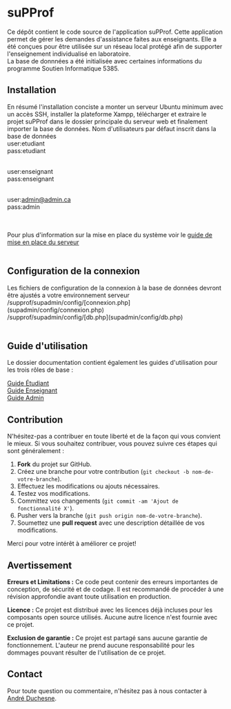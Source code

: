 # suPProf
 Ce dépôt contient le code source de l'application suPProf. Cette application permet de gérer les demandes d'assistance faites aux enseignants.
 Elle a été conçues pour être utilisée sur un réseau local protégé afin de supporter l'enseignement individualisé en laboratoire.  
 La base de donnnées a été initialisée avec certaines informations du programme Soutien Informatique 5385. 
 
<h2>Installation</h2>
En résumé l'installation conciste a monter un serveur Ubuntu minimum avec un accès SSH, installer la plateforme Xampp, télécharger et extraire le projet suPProf dans le dossier principale du serveur web et finalement importer la base de données. 
Nom d'utilisateurs par défaut inscrit dans la base de données<br/>
user:etudiant<br/>
pass:etudiant<br/><br/>

user:enseignant<br/>
pass:enseignant<br/><br/>

user:admin@admin.ca<br/>
pass:admin<br/><br/><br/>

Pour plus d'information sur la mise en place du système voir le [guide de mise en place du serveur](docs/admins/Guide-de-mise-en-place-du-serveur-Ubuntu-pour-suPProf.pdf)<br/><br/>


<h2>Configuration de la connexion</h2>
Les fichiers de configuration de la connexion à la base de données devront être ajustés a votre environnement serveur<br/>
/supprof/supadmin/config/[connexion.php](supadmin/config/connexion.php)<br/>
/supprof/supadmin/config/[db.php](supadmin/config/db.php)<br/><br/>

<h2>Guide d'utilisation</h2>
Le dossier documentation contient également les guides d'utilisation pour les trois rôles de base :<br/>

[Guide Étudiant](./docs/eleves/supprof-etudiants.pdf) <br/>
[Guide Enseignant](./docs/enseignants/supprof-enseignants.pdf)<br/>
[Guide Admin](./docs/admins/supprof-administrateur.pdf)<br/>

<h2>Contribution</h2>

N'hésitez-pas a contribuer en toute liberté et de la façon qui vous convient le mieux. Si vous souhaitez contribuer, vous pouvez suivre ces étapes qui sont généralement :

1. **Fork** du projet sur GitHub.
2. Créez une branche pour votre contribution (`git checkout -b nom-de-votre-branche`).
3. Effectuez les modifications ou ajouts nécessaires.
4. Testez vos modifications.
5. Committez vos changements (`git commit -am 'Ajout de fonctionnalité X'`).
6. Pusher vers la branche (`git push origin nom-de-votre-branche`).
7. Soumettez une **pull request** avec une description détaillée de vos modifications.

Merci pour votre intérêt à améliorer ce projet!


<h2>Avertissement</h2> 

**Erreurs et Limitations :** Ce code peut contenir des erreurs importantes de conception, de sécurité et de codage. Il est recommandé de procéder à une révision approfondie avant toute utilisation en production.

**Licence :** Ce projet est distribué avec les licences déjà incluses pour les composants open source utilisés. Aucune autre licence n'est fournie avec ce projet.

**Exclusion de garantie :** Ce projet est partagé sans aucune garantie de fonctionnement. L'auteur ne prend aucune responsabilité pour les dommages pouvant résulter de l'utilisation de ce projet.

## Contact

Pour toute question ou commentaire, n'hésitez pas à nous contacter à [André Duchesne](mailto://andre.duchesne@cssdd.gouv.qc.ca).


